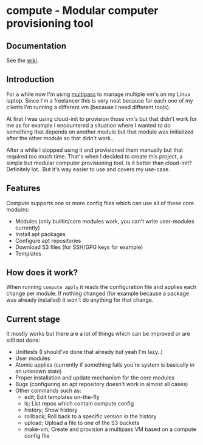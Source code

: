 # compute - Modular computer provisioning tool

## Documentation
See the [wiki](https://github.com/dmeijboom/compute/wiki).

## Introduction
For a while now I'm using [multipass](https://github.com/canonical/multipass) to manage multiple vm's on my Linux laptop.
Since I'm a freelancer this is very neat because for each one of my clients I'm running a different vm (because I need different tools).

At first I was using cloud-init to provision those vm's but that didn't work for me as for example I encountered a situation where I wanted to do something that depends on another module but that module was initialized after the other module so that didn't work..

After a while I stopped using it and provisioned them manually but that required too much time.
That's when I decided to create this project, a simple but modular computer provisioning tool.
Is it better than cloud-init? Definitely lot.. But it's way easier to use and covers my use-case.

## Features
Compute supports one or more config files which can use all of these core modules:

- Modules (only builtin/core modules work, you can't write user-modules currently)
- Install apt packages
- Configure apt repositories
- Download S3 files (for SSH/GPG keys for example)
- Templates

## How does it work?
When running `compute apply` it reads the configuration file and applies each change per module.
If nothing changed (for example because a package was already installed) it won't do anything for that change.

## Current stage
It mostly works but there are a lot of things which can be improved or are still not done:

- Unittests (I should've done that already but yeah I'm lazy..)
- User modules
- Atomic applies (currently if something fails you're system is basically in an unknown state)
- Proper installation and update mechanism for the core modules
- Bugs (configuring an apt repository doesn't work in almost all cases)
- Other commands such as:
    - edit; Edit templates on-the-fly
    - ls; List repos which contain compute config
    - history; Show history
    - rollback; Roll back to a specific version in the history
    - upload; Upload a file to one of the S3 buckets
    - make-vm; Create and provision a multipass VM based on a compute config file
